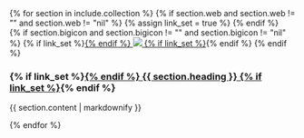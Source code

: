 <main class="bg-cover mt-24 transform-none md:skew-y-6" style="background-image: url({{ "/assets/images/background.png" | relative_url }})">
	<div class="max-w-4xl mx-auto bg-transparent transform-none md:-skew-y-6 shadow-inner shadow-white">
		{% for section in include.collection %}
			{% if section.web and section.web != "" and section.web != "nil" %}
			{% assign link_set = true %}
			{% endif %}
			<section class=" py-6 last:pb-16 last:mb-4 bg-stone-50 odd:bg-stone-900 odd:text-stone-50 transform-none md:skew-y-6 even:shadow-inner even:shadow-stone-900"
			style="">
				<div class="p-16  transform-none md:-skew-y-6">
					{% if section.bigicon and section.bigicon != "" and section.bigicon != "nil" %}
						{% if link_set %}<a target="_blank" href="{{ section.web }}">{% endif %}
						<img src="{{ section.bigicon }}"
							class="hover:-scale-x-100 w-36 aspect-square {% cycle "float-left mr-4", "float-right ml-4" %}"
							/>
						{% if link_set %}</a>{% endif %}	
					{% endif %}
					<h3 class="text-xl text-center">
						{% if link_set %}<a target="_blank" href="{{ section.web }}">{% endif %}
						{{ section.heading }}
						{% if link_set %}</a>{% endif %}
					</h3>
					<p>{{ section.content | markdownify }}</p>
				</div>
			</section>
		{% endfor %} 
	</div>
</main>